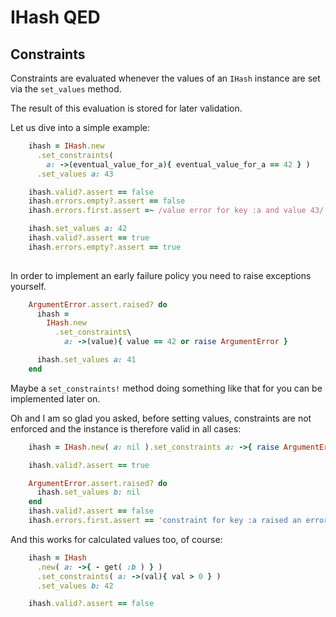 # IHash QED

## Constraints

Constraints are evaluated whenever the values of an `IHash` instance are set via the `set_values` method.

The result of this evaluation is stored for later validation. 

Let us dive into a simple example:

```ruby
    ihash = IHash.new
      .set_constraints( 
        a: ->(eventual_value_for_a){ eventual_value_for_a == 42 } )
      .set_values a: 43

    ihash.valid?.assert == false
    ihash.errors.empty?.assert == false
    ihash.errors.first.assert =~ /value error for key :a and value 43/

    ihash.set_values a: 42
    ihash.valid?.assert == true
    ihash.errors.empty?.assert == true
    
```

In order to implement an early failure policy you need to raise exceptions yourself.

```ruby
    ArgumentError.assert.raised? do
      ihash =
        IHash.new
          .set_constraints\
            a: ->(value){ value == 42 or raise ArgumentError }

      ihash.set_values a: 41
    end
```

Maybe a `set_constraints!` method doing something like that for you can be
implemented later on.

Oh and I am so glad you asked, before setting values, constraints are not enforced and
the instance is therefore valid in all cases:

```ruby
    ihash = IHash.new( a: nil ).set_constraints a: ->{ raise ArgumentError }

    ihash.valid?.assert == true

    ArgumentError.assert.raised? do
      ihash.set_values b: nil
    end
    ihash.valid?.assert == false
    ihash.errors.first.assert == 'constraint for key :a raised an error ArgumentError'
```

And this works for calculated values too, of course:

```ruby
    ihash = IHash
      .new( a: ->{ - get( :b ) } )
      .set_constraints( a: ->(val){ val > 0 } )
      .set_values b: 42

    ihash.valid?.assert == false
    
```


